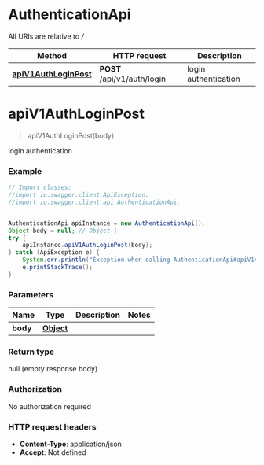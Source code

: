 # AuthenticationApi

All URIs are relative to */*

Method | HTTP request | Description
------------- | ------------- | -------------
[**apiV1AuthLoginPost**](AuthenticationApi.md#apiV1AuthLoginPost) | **POST** /api/v1/auth/login | login authentication

<a name="apiV1AuthLoginPost"></a>
# **apiV1AuthLoginPost**
> apiV1AuthLoginPost(body)

login authentication

### Example
```java
// Import classes:
//import io.swagger.client.ApiException;
//import io.swagger.client.api.AuthenticationApi;


AuthenticationApi apiInstance = new AuthenticationApi();
Object body = null; // Object | 
try {
    apiInstance.apiV1AuthLoginPost(body);
} catch (ApiException e) {
    System.err.println("Exception when calling AuthenticationApi#apiV1AuthLoginPost");
    e.printStackTrace();
}
```

### Parameters

Name | Type | Description  | Notes
------------- | ------------- | ------------- | -------------
 **body** | [**Object**](Object.md)|  |

### Return type

null (empty response body)

### Authorization

No authorization required

### HTTP request headers

 - **Content-Type**: application/json
 - **Accept**: Not defined

